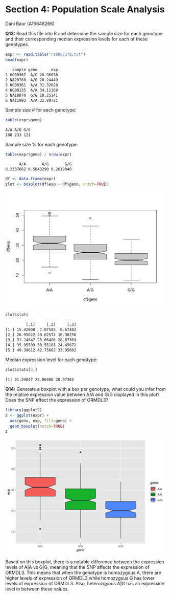 # Section 4: Population Scale Analysis
Dani Baur (A16648266)

**Q13:** Read this file into R and determine the sample size for each
genotype and their corresponding median expression levels for each of
these genotypes.

``` r
expr <- read.table("rs8067378.txt")
head(expr)
```

       sample geno      exp
    1 HG00367  A/G 28.96038
    2 NA20768  A/G 20.24449
    3 HG00361  A/A 31.32628
    4 HG00135  A/A 34.11169
    5 NA18870  G/G 18.25141
    6 NA11993  A/A 32.89721

Sample size \# for each genotype:

``` r
table(expr$geno)
```


    A/A A/G G/G 
    108 233 121 

Sample size % for each genotype:

``` r
table(expr$geno) / nrow(expr)
```


          A/A       A/G       G/G 
    0.2337662 0.5043290 0.2619048 

``` r
df <- data.frame(expr)
zlot <- boxplot(df$exp ~ df$geno, notch=TRUE)
```

![](class11_files/figure-commonmark/unnamed-chunk-4-1.png)

``` r
zlot$stats
```

             [,1]     [,2]     [,3]
    [1,] 15.42908  7.07505  6.67482
    [2,] 26.95022 20.62572 16.90256
    [3,] 31.24847 25.06486 20.07363
    [4,] 35.95503 30.55183 24.45672
    [5,] 49.39612 42.75662 33.95602

Median expression level for each genotype:

``` r
zlot$stats[3,]
```

    [1] 31.24847 25.06486 20.07363

**Q14:** Generate a boxplot with a box per genotype, what could you
infer from the relative expression value between A/A and G/G displayed
in this plot? Does the SNP effect the expression of ORMDL3?

``` r
library(ggplot2)
z <- ggplot(expr) +
  aes(geno, exp, fill=geno) +
  geom_boxplot(notch=TRUE)
z
```

![](class11_files/figure-commonmark/unnamed-chunk-7-1.png)

Based on this boxplot, there is a notable difference between the
expression levels of A\|A vs G\|G, meaning that the SNP affects the
expression of ORMDL3. This means that when the genotype is homozygous A,
there are higher levels of expression of ORMDL3 while homozygous G has
lower levels of expression of ORMDL3. Also, heterozgyous A\|G has an
expression level in between these values.

